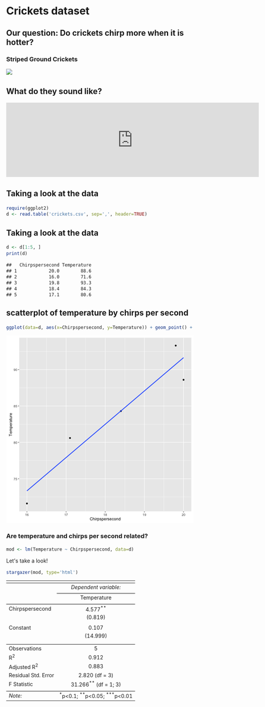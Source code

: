 
# Crickets dataset

## Our question: Do crickets chirp more when it is hotter?

### Striped Ground Crickets

<img src='http://previews.123rf.com/images/izakowski/izakowski1012/izakowski101200030/8489857-funny-grasshopper-Stock-Vector-cartoon-cricket-grasshopper.jpg' width='400'/>

## What do they sound like?
<iframe src="http://player.vimeo.com/video/81114843" height="200" width="680" allowfullscreen="" frameborder="0"></iframe>

## Taking a look at the data


```r
require(ggplot2)
d <- read.table('crickets.csv', sep=',', header=TRUE)
```

## Taking a look at the data


```r
d <- d[1:5, ]
print(d)
```

```
##   Chirpspersecond Temperature
## 1            20.0        88.6
## 2            16.0        71.6
## 3            19.8        93.3
## 4            18.4        84.3
## 5            17.1        80.6
```

## scatterplot of temperature by chirps per second


```r
ggplot(data=d, aes(x=Chirpspersecond, y=Temperature)) + geom_point() + geom_smooth(method='lm', se=FALSE)
```

![plot of chunk scatterplot](figure/scatterplot-1.png)

### Are temperature and chirps per second related?


```r
mod <- lm(Temperature ~ Chirpspersecond, data=d)
```

Let's take a look!



```r
stargazer(mod, type='html')
```


<table style="text-align:center"><tr><td colspan="2" style="border-bottom: 1px solid black"></td></tr><tr><td style="text-align:left"></td><td><em>Dependent variable:</em></td></tr>
<tr><td></td><td colspan="1" style="border-bottom: 1px solid black"></td></tr>
<tr><td style="text-align:left"></td><td>Temperature</td></tr>
<tr><td colspan="2" style="border-bottom: 1px solid black"></td></tr><tr><td style="text-align:left">Chirpspersecond</td><td>4.577<sup>**</sup></td></tr>
<tr><td style="text-align:left"></td><td>(0.819)</td></tr>
<tr><td style="text-align:left"></td><td></td></tr>
<tr><td style="text-align:left">Constant</td><td>0.107</td></tr>
<tr><td style="text-align:left"></td><td>(14.999)</td></tr>
<tr><td style="text-align:left"></td><td></td></tr>
<tr><td colspan="2" style="border-bottom: 1px solid black"></td></tr><tr><td style="text-align:left">Observations</td><td>5</td></tr>
<tr><td style="text-align:left">R<sup>2</sup></td><td>0.912</td></tr>
<tr><td style="text-align:left">Adjusted R<sup>2</sup></td><td>0.883</td></tr>
<tr><td style="text-align:left">Residual Std. Error</td><td>2.820 (df = 3)</td></tr>
<tr><td style="text-align:left">F Statistic</td><td>31.266<sup>**</sup> (df = 1; 3)</td></tr>
<tr><td colspan="2" style="border-bottom: 1px solid black"></td></tr><tr><td style="text-align:left"><em>Note:</em></td><td style="text-align:right"><sup>*</sup>p<0.1; <sup>**</sup>p<0.05; <sup>***</sup>p<0.01</td></tr>
</table>

